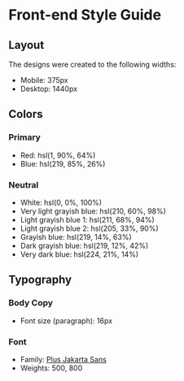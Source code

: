 # Front-end Style Guide

## Layout

The designs were created to the following widths:

- Mobile: 375px
- Desktop: 1440px

## Colors

### Primary

- Red: hsl(1, 90%, 64%)
- Blue: hsl(219, 85%, 26%)

### Neutral

- White: hsl(0, 0%, 100%)
- Very light grayish blue: hsl(210, 60%, 98%)
- Light grayish blue 1: hsl(211, 68%, 94%)
- Light grayish blue 2: hsl(205, 33%, 90%)
- Grayish blue: hsl(219, 14%, 63%)
- Dark grayish blue: hsl(219, 12%, 42%)
- Very dark blue: hsl(224, 21%, 14%)

## Typography

### Body Copy

- Font size (paragraph): 16px

### Font

- Family: [Plus Jakarta Sans](https://fonts.google.com/specimen/Plus+Jakarta+Sans)
- Weights: 500, 800